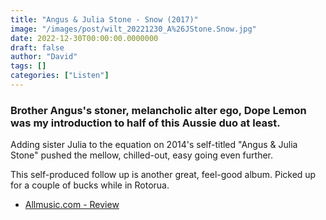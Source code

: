 ```yaml
---
title: "Angus & Julia Stone - Snow (2017)"
image: "/images/post/wilt_20221230_A%26JStone.Snow.jpg"
date: 2022-12-30T00:00:00.0000000
draft: false
author: "David"
tags: []
categories: ["Listen"]
---
```

### Brother Angus's stoner, melancholic alter ego, Dope Lemon was my introduction to half of this Aussie duo at least. 

 Adding sister Julia to the equation on 2014's self-titled "Angus & Julia Stone" pushed the mellow, chilled-out, easy going even further.

 This self-produced follow up is another great, feel-good album. Picked up for a couple of bucks while in Rotorua.

-  [Allmusic.com - Review](https://www.allmusic.com/album/snow-mw0003097482)